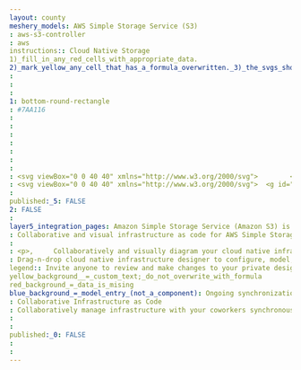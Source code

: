 ```yaml
---
layout: county 
meshery_models: AWS Simple Storage Service (S3)
: aws-s3-controller
: aws
instructions:: Cloud Native Storage
1)_fill_in_any_red_cells_with_appropriate_data.
2)_mark_yellow_any_cell_that_has_a_formula_overwritten._3)_the_svgs_shouldn't_have_xml_header_they_are_added_programmatically_through_workflows: Storage
: 
: 
: 
1: bottom-round-rectangle
: #7AA116
: 
: 
: 
: 
: 
: 
: 
: <svg viewBox="0 0 40 40" xmlns="http://www.w3.org/2000/svg">        <g id="Icon-Architecture/32/Arch_Amazon-Simple-Storage-Service_32" stroke="none" stroke-width="1" fill="none" fill-rule="evenodd">        <g id="Icon-Architecture-BG/32/Storage" fill="#7AA116">            <rect id="Rectangle" x="0" y="0" width="40" height="40"></rect>        </g>        <g id="Icon-Service/32/Amazon-Simple-Storage-Service_32" transform="translate(7.000200, 6.000100)" fill="#FFFFFF">            <path d="M23.532,15.391 L23.729,13.932 C25.821,15.131 25.864,15.626 25.8630149,15.64 C25.859,15.643 25.509,15.923 23.532,15.391 L23.532,15.391 Z M22.564,15.103 C19.722,14.206 15.904,12.531 13.723,11.504 C13.723,11.497 13.727,11.491 13.727,11.484 C13.727,10.821 13.187,10.281 12.524,10.281 C11.861,10.281 11.321,10.821 11.321,11.484 C11.321,12.148 11.861,12.687 12.524,12.687 C12.814,12.687 13.07,12.571 13.278,12.4 C14.547,12.994 19.075,15.076 22.428,16.113 L21.249,24.85 C21.249,25.716 17.575,27 12.5,27 C7.425,27 3.751,25.716 3.746,24.784 L1.283,6.563 C3.458,8.155 8.074,9 12.5,9 C16.926,9 21.543,8.155 23.718,6.563 L22.564,15.103 Z M1.003,4.489 C1.032,3.609 5.104,1 12.5,1 C19.895,1 23.97,3.609 24,4.489 L24,4.603 C23.81,6.231 19.137,8 12.5,8 C5.863,8 1.209,6.231 1.018,4.604 L1.003,4.489 Z M25,4.5 C25,2.665 20.131,0 12.5,0 C4.869,0 0,2.665 0,4.5 L0,4.567 L2.751,24.85 C2.751,26.896 7.773,28 12.5,28 C17.226,28 22.249,26.896 22.244,24.917 L23.396,16.39 C24.217,16.604 24.881,16.718 25.392,16.718 C25.985,16.718 26.386,16.574 26.628,16.285 C26.827,16.047 26.903,15.76 26.845,15.454 C26.708,14.716 25.797,13.919 23.89,12.87 L23.869,12.896 L25,4.567 L25,4.5 Z" id="Amazon-Simple-Storage-Service-Icon_32_Squid"></path>        </g>    </g></svg>
: <svg viewBox="0 0 40 40" xmlns="http://www.w3.org/2000/svg">  <g id="Icon-Architecture/32/Arch_Amazon-Simple-Storage-Service_32" stroke="none" stroke-width="1" fill="none" fill-rule="evenodd">  <g id="Icon-Service/32/Amazon-Simple-Storage-Service_32" transform="translate(7.000200, 6.000100)" fill="#FFFFFF"> <path d="M23.532,15.391 L23.729,13.932 C25.821,15.131 25.864,15.626 25.8630149,15.64 C25.859,15.643 25.509,15.923 23.532,15.391 L23.532,15.391 Z M22.564,15.103 C19.722,14.206 15.904,12.531 13.723,11.504 C13.723,11.497 13.727,11.491 13.727,11.484 C13.727,10.821 13.187,10.281 12.524,10.281 C11.861,10.281 11.321,10.821 11.321,11.484 C11.321,12.148 11.861,12.687 12.524,12.687 C12.814,12.687 13.07,12.571 13.278,12.4 C14.547,12.994 19.075,15.076 22.428,16.113 L21.249,24.85 C21.249,25.716 17.575,27 12.5,27 C7.425,27 3.751,25.716 3.746,24.784 L1.283,6.563 C3.458,8.155 8.074,9 12.5,9 C16.926,9 21.543,8.155 23.718,6.563 L22.564,15.103 Z M1.003,4.489 C1.032,3.609 5.104,1 12.5,1 C19.895,1 23.97,3.609 24,4.489 L24,4.603 C23.81,6.231 19.137,8 12.5,8 C5.863,8 1.209,6.231 1.018,4.604 L1.003,4.489 Z M25,4.5 C25,2.665 20.131,0 12.5,0 C4.869,0 0,2.665 0,4.5 L0,4.567 L2.751,24.85 C2.751,26.896 7.773,28 12.5,28 C17.226,28 22.249,26.896 22.244,24.917 L23.396,16.39 C24.217,16.604 24.881,16.718 25.392,16.718 C25.985,16.718 26.386,16.574 26.628,16.285 C26.827,16.047 26.903,15.76 26.845,15.454 C26.708,14.716 25.797,13.919 23.89,12.87 L23.869,12.896 L25,4.567 L25,4.5 Z" id="Amazon-Simple-Storage-Service-Icon_32_Squid"></path> </g> </g></svg>
: 
published:_5: FALSE
2: FALSE
: 
layer5_integration_pages: Amazon Simple Storage Service (Amazon S3) is an object storage service offering industry-leading scalability, data availability, security, and performance.
: Collaborative and visual infrastructure as code for AWS Simple Storage Service (S3)
: 
: <p>,     Collaboratively and visually diagram your cloud native infrastructure with GitOps-style pipeline integration. Design, test, and manage configuration your Kubernetes-based, containerized applications as a visual topology., </p>, <p>,     Looking for best practice cloud native design and deployment best practices? Choose from thousands of pre-built components in MeshMap. Choose from hundreds of ready-made design patterns by importing templates from Meshery Catalog or use our low code designer, MeshMap, to create and deploy your own cloud native infrastructure designs., </p>
: Drag-n-drop cloud native infrastructure designer to configure, model, and deploy your workloads.
legend:: Invite anyone to review and make changes to your private designs.
yellow_background__=_custom_text;_do_not_overwrite_with_formula
red_background_=_data_is_mising
blue_background_=_model_entry_(not_a_component): Ongoing synchronization of Kubernetes configuration and changes across any number of clusters.
: Collaborative Infrastructure as Code
: Collaboratively manage infrastructure with your coworkers synchronously sharing the same designs.
: 
: 
published:_0: FALSE
: 
: 
---
```

